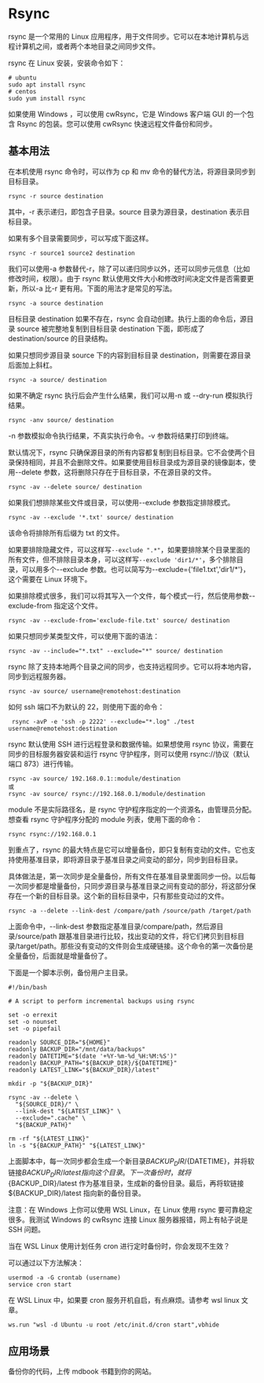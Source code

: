 # Rsync

rsync 是一个常用的 Linux 应用程序，用于文件同步。它可以在本地计算机与远程计算机之间，或者两个本地目录之间同步文件。

rsync 在 Linux 安装，安装命令如下：

```
# ubuntu
sudo apt install rsync
# centos
sudo yum install rsync
```

如果使用 Windows ，可以使用 cwRsync，它是 Windows 客户端 GUI 的一个包含 Rsync 的包装。您可以使用 cwRsync 快速远程文件备份和同步。

## 基本用法

在本机使用 rsync 命令时，可以作为 cp 和 mv 命令的替代方法，将源目录同步到目标目录。

```
rsync -r source destination
```

其中，-r 表示递归，即包含子目录。source 目录为源目录，destination 表示目标目录。

如果有多个目录需要同步，可以写成下面这样。

```
rsync -r source1 source2 destination
```

我们可以使用-a 参数替代-r，除了可以递归同步以外，还可以同步元信息（比如修改时间，权限）。由于 rsync 默认使用文件大小和修改时间决定文件是否需要更新，所以-a 比-r 更有用。下面的用法才是常见的写法。

```
rsync -a source destination
```

目标目录 destination 如果不存在，rsync 会自动创建。执行上面的命令后，源目录 source 被完整地复制到目标目录 destination 下面，即形成了 destination/source 的目录结构。

如果只想同步源目录 source 下的内容到目标目录 destination，则需要在源目录后面加上斜杠。

```
rsync -a source/ destination
```

如果不确定 rsync 执行后会产生什么结果，我们可以用-n 或 --dry-run 模拟执行结果。

```
rsync -anv source/ destination
```

-n 参数模拟命令执行结果，不真实执行命令。-v 参数将结果打印到终端。

默认情况下，rsync 只确保源目录的所有内容都复制到目标目录。它不会使两个目录保持相同，并且不会删除文件。如果要使用目标目录成为源目录的镜像副本，使用--delete 参数，这将删除只存在于目标目录，不在源目录的文件。

```
rsync -av --delete source/ destination
```

如果我们想排除某些文件或目录，可以使用--exclude 参数指定排除模式。

```
rsync -av --exclude '*.txt' source/ destination
```

该命令将排除所有后缀为 txt 的文件。

如果要排除隐藏文件，可以这样写`--exclude ".*"`，如果要排除某个目录里面的所有文件，但不排除目录本身，可以这样写`--exclude 'dir1/*'`，多个排除目录，可以用多个--exclude 参数。也可以简写为--exclude={'file1.txt','dir1/\*'}，这个需要在 Linux 环境下。

如果排除模式很多，我们可以将其写入一个文件，每个模式一行，然后使用参数--exclude-from 指定这个文件。

```
rsync -av --exclude-from='exclude-file.txt' source/ destination
```

如果只想同步某类型文件，可以使用下面的语法：

```
rsync -av --include="*.txt" --exclude="*" source/ destination
```

rsync 除了支持本地两个目录之间的同步，也支持远程同步。它可以将本地内容，同步到远程服务器。

```
rsync -av source/ username@remotehost:destination
```

如何 ssh 端口不为默认的 22，则使用下面的命令：

```
 rsync -avP -e 'ssh -p 2222' --exclude="*.log" ./test username@remotehost:destination
```

rsync 默认使用 SSH 进行远程登录和数据传输。如果想使用 rsync 协议，需要在同步的目标服务器安装和运行 rsync 守护程序，则可以使用 rsync://协议（默认端口 873）进行传输。

```
rsync -av source/ 192.168.0.1::module/destination
或
rsync -av source/ rsync://192.168.0.1/module/destination
```

module 不是实际路径名，是 rsync 守护程序指定的一个资源名，由管理员分配。想查看 rsync 守护程序分配的 module 列表，使用下面的命令：

```
rsync rsync://192.168.0.1
```

到重点了，rsync 的最大特点是它可以增量备份，即只复制有变动的文件。它也支持使用基准目录，即将源目录于基准目录之间变动的部分，同步到目标目录。

具体做法是，第一次同步是全量备份，所有文件在基准目录里面同步一份。以后每一次同步都是增量备份，只同步源目录与基准目录之间有变动的部分，将这部分保存在一个新的目标目录。这个新的目标目录中，只有那些变动过的文件。

```
rsync -a --delete --link-dest /compare/path /source/path /target/path
```

上面命令中，--link-dest 参数指定基准目录/compare/path，然后源目录/source/path 跟基准目录进行比较，找出变动的文件，将它们拷贝到目标目录/target/path。那些没有变动的文件则会生成硬链接。这个命令的第一次备份是全量备份，后面就是增量备份了。

下面是一个脚本示例，备份用户主目录。

```
#!/bin/bash

# A script to perform incremental backups using rsync

set -o errexit
set -o nounset
set -o pipefail

readonly SOURCE_DIR="${HOME}"
readonly BACKUP_DIR="/mnt/data/backups"
readonly DATETIME="$(date '+%Y-%m-%d_%H:%M:%S')"
readonly BACKUP_PATH="${BACKUP_DIR}/${DATETIME}"
readonly LATEST_LINK="${BACKUP_DIR}/latest"

mkdir -p "${BACKUP_DIR}"

rsync -av --delete \
  "${SOURCE_DIR}/" \
  --link-dest "${LATEST_LINK}" \
  --exclude=".cache" \
  "${BACKUP_PATH}"

rm -rf "${LATEST_LINK}"
ln -s "${BACKUP_PATH}" "${LATEST_LINK}"
```

上面脚本中，每一次同步都会生成一个新目录${BACKUP_DIR}/${DATETIME}，并将软链接${BACKUP_DIR}/latest指向这个目录。下一次备份时，就将${BACKUP_DIR}/latest 作为基准目录，生成新的备份目录。最后，再将软链接${BACKUP_DIR}/latest 指向新的备份目录。

注意：在 Windows 上你可以使用 WSL Linux，在 Linux 使用 rsync 要可靠稳定很多。我测试 Windows 的 cwRsync 连接 Linux 服务器报错，网上有帖子说是 SSH 问题。

当在 WSL Linux 使用计划任务 cron 进行定时备份时，你会发现不生效？

可以通过以下方法解决：

```
usermod -a -G crontab (username)
service cron start
```

在 WSL Linux 中，如果要 cron 服务开机自启，有点麻烦。请参考 wsl linux 文章。

```
ws.run "wsl -d Ubuntu -u root /etc/init.d/cron start",vbhide
```

## 应用场景

备份你的代码，上传 mdbook 书籍到你的网站。
